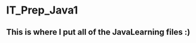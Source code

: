 # IT_Prep_Java1

This is where I put all of the JavaLearning files :)
-------------------------------------------------------

